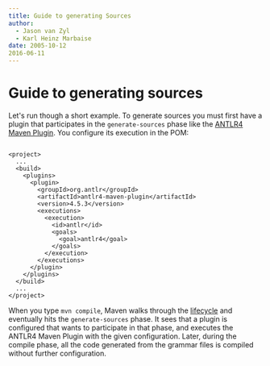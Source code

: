 ```yaml
---
title: Guide to generating Sources
author: 
  - Jason van Zyl
  - Karl Heinz Marbaise
date: 2005-10-12  
2016-06-11
---
```


<!-- Licensed to the Apache Software Foundation (ASF) under one-->
<!-- or more contributor license agreements.  See the NOTICE file-->
<!-- distributed with this work for additional information-->
<!-- regarding copyright ownership.  The ASF licenses this file-->
<!-- to you under the Apache License, Version 2.0 (the-->
<!-- "License"); you may not use this file except in compliance-->
<!-- with the License.  You may obtain a copy of the License at-->
<!---->
<!--   http://www.apache.org/licenses/LICENSE-2.0-->
<!---->
<!-- Unless required by applicable law or agreed to in writing,-->
<!-- software distributed under the License is distributed on an-->
<!-- "AS IS" BASIS, WITHOUT WARRANTIES OR CONDITIONS OF ANY-->
<!-- KIND, either express or implied.  See the License for the-->
<!-- specific language governing permissions and limitations-->
<!-- under the License.-->
<!-- NOTE: For help with the syntax of this file, see:-->
<!-- http://maven.apache.org/doxia/references/apt-format.html-->
# Guide to generating sources

Let&apos;s run though a short example\. To generate sources you must first have a plugin that participates in the `generate-sources` phase like the [ANTLR4 Maven Plugin](https://www\.antlr\.org/api/maven\-plugin/latest/)\. You configure its execution in the POM:

```

<project>
  ...
  <build>
    <plugins>
      <plugin>
        <groupId>org.antlr</groupId>
        <artifactId>antlr4-maven-plugin</artifactId>
        <version>4.5.3</version>
        <executions>
          <execution>
            <id>antlr</id>
            <goals>
              <goal>antlr4</goal>
            </goals>
          </execution>
        </executions>
      </plugin>
    </plugins>
  </build>
  ...
</project>
```

When you type `mvn compile`, Maven walks through the [lifecycle](\.\./introduction/introduction\-to\-the\-lifecycle\.html) and eventually hits the `generate-sources` phase\. It sees that a plugin is configured that wants to participate in that phase, and executes the ANTLR4 Maven Plugin with the given configuration\. Later, during the compile phase, all the code generated from the grammar files is compiled without further configuration\.

